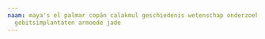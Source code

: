 ```yaml
---
naam: maya's el palmar copán calakmul geschiedenis wetenschap onderzoek
  gebitsimplantaten armoede jade
---
```

